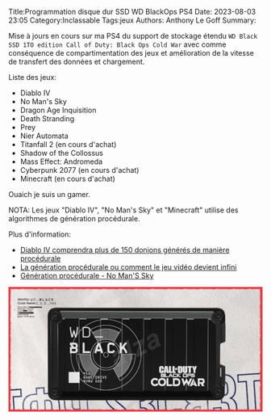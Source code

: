 Title:Programmation disque dur SSD WD BlackOps PS4
Date: 2023-08-03 23:05
Category:Inclassable
Tags:jeux
Authors: Anthony Le Goff
Summary:

Mise à jours en cours sur ma PS4 du support de stockage étendu `WD Black SSD 1TO edition Call of Duty: Black Ops Cold War` avec comme conséquence de compartimentation des jeux et amélioration de la vitesse de transfert des données et chargement.

Liste des jeux:

* Diablo IV
* No Man's Sky
* Dragon Age Inquisition
* Death Stranding
* Prey
* Nier Automata
* Titanfall 2 (en cours d'achat)
* Shadow of the Collossus
* Mass Effect: Andromeda
* Cyberpunk 2077 (en cours d'achat)
* Minecraft (en cours d'achat)

Ouaich je suis un gamer.

NOTA: Les jeux "Diablo IV", "No Man's Sky" et "Minecraft" utilise des algorithmes de génération procédurale.

Plus d'information:

* [Diablo IV comprendra plus de 150 donjons générés de manière procédurale](https://www.dlcompare.fr/actualites-gaming/diablo-iv-comprendra-plus-de-150-donjons-generes-de-maniere-procedurale-29363)
* [La génération procédurale ou comment le jeu vidéo devient infini](https://www.numerama.com/sciences/133517-la-generation-procedurale-ou-comment-le-jeu-video-devient-infini.html)
* [Génération procédurale - No Man'S Sky](https://nomanssky.fandom.com/fr/wiki/G%C3%A9n%C3%A9ration_proc%C3%A9durale)

![wd black](images/wd_black.jpg)


